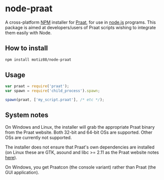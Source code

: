 # node-praat
A cross-platform [NPM][1] installer for [Praat][2], for use in [node.js][3] programs. This package is aimed at developers/users of Praat scripts wishing to integrate them easily with Node.

## How to install

```bash
npm install motiz88/node-praat
```

## Usage

```javascript
var praat = require('praat');
var spawn = require('child_process').spawn;

spawn(praat, ['my_script.praat'], /* etc */);
```

## System notes
On Windows and Linux, the installer will grab the appropriate Praat binary from the Praat website. Both 32-bit and 64-bit OSs are supported. Other OSs are currently not supported.

The installer does not ensure that Praat's own dependencies are installed (on Linux these are GTK, asound and libc >= 2.11 as the Praat website notes [here][4]).

On Windows, you get Praatcon (the console variant) rather than Praat (the GUI application).

[1]: https://www.npmjs.com/
[2]: http://www.fon.hum.uva.nl/praat
[3]: http://nodejs.org/
[4]: http://www.fon.hum.uva.nl/praat/download_linux.html
